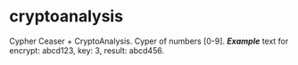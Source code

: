 # cryptoanalysis
Cypher Ceaser + CryptoAnalysis. Cyper of numbers [0-9].
***Example***
text for encrypt: abcd123,
key: 3,
result: abcd456.
